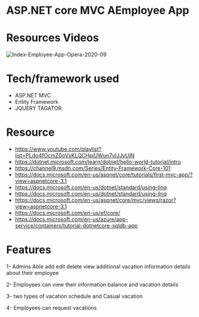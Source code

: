 # **ASP.NET core MVC AEmployee App**
# Resources Videos
![Index-Employee-App-Opera-2020-09](https://user-images.githubusercontent.com/61639713/94324724-6ce23800-ff9b-11ea-8f4d-d4be1780b9c0.gif)
# Tech/framework used
* ASP.NET MVC
* Entity Framework
* JQUERY TAGATOR
# Resource
* https://www.youtube.com/playlist?list=PLdo4fOcmZ0oVxKLQCHpiUWun7vlJJvUiN
* https://dotnet.microsoft.com/learn/dotnet/hello-world-tutorial/intro
* https://channel9.msdn.com/Series/Entity-Framework-Core-101
* https://docs.microsoft.com/en-us/aspnet/core/tutorials/first-mvc-app/?view=aspnetcore-3.1
* https://docs.microsoft.com/en-us/dotnet/standard/using-linq
* https://docs.microsoft.com/en-us/dotnet/standard/using-linq
* https://docs.microsoft.com/en-us/aspnet/core/mvc/views/razor?view=aspnetcore-3.1
* https://docs.microsoft.com/en-us/ef/core/
* https://docs.microsoft.com/en-us/azure/app-service/containers/tutorial-dotnetcore-sqldb-app
# Features
1- Admins Able add edit delete view additional vacation information details about their employee

2- Employees can view their information balance and vacation details 

3- two types of vacation schedule and Casual vacation

4- Employees can request vacations
